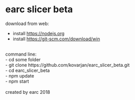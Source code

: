 # earc slicer beta

download from web:<br>
 - install https://nodejs.org<br>
 - install https://git-scm.com/download/win<br>
<br>
command line:<br>
 - cd some folder<br>
 - git clone https://github.com/kovarjan/earc_slicer_beta.git<br>
 - cd earc_slicer_beta<br>
 - npm update<br>
 - npm start<br>
<br>
created by earc 2018
